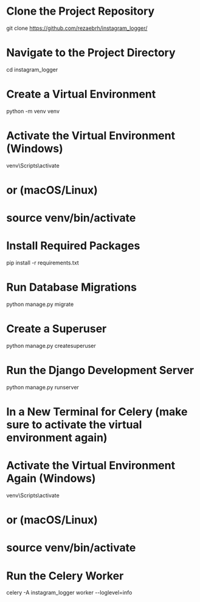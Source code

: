 # Clone the Project Repository
git clone https://github.com/rezaebrh/instagram_logger/

# Navigate to the Project Directory
cd instagram_logger

# Create a Virtual Environment
python -m venv venv

# Activate the Virtual Environment (Windows)
venv\Scripts\activate

# or (macOS/Linux)
# source venv/bin/activate

# Install Required Packages
pip install -r requirements.txt

# Run Database Migrations
python manage.py migrate

# Create a Superuser
python manage.py createsuperuser

# Run the Django Development Server
python manage.py runserver

# In a New Terminal for Celery (make sure to activate the virtual environment again)
# Activate the Virtual Environment Again (Windows)
venv\Scripts\activate

# or (macOS/Linux)
# source venv/bin/activate

# Run the Celery Worker
celery -A instagram_logger worker --loglevel=info
